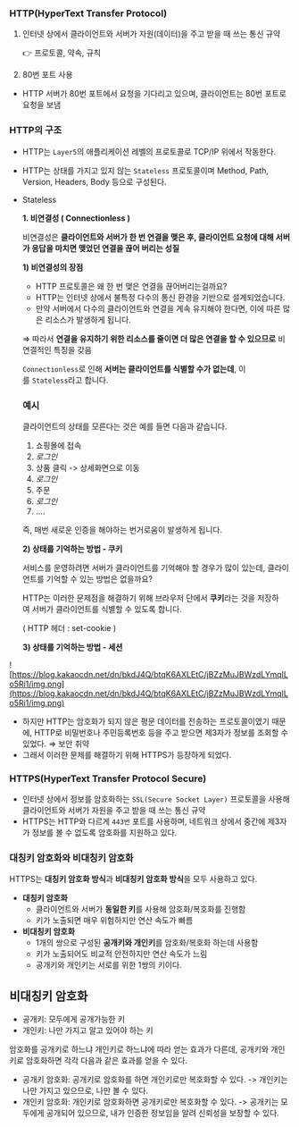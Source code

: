 ### **HTTP(HyperText Transfer Protocol)**

1. 인터넷 상에서 클라이언트와 서버가 자원(데이터)을 주고 받을 때 쓰는 통신 규약
    
    👉 프로토콜, 약속, 규칙
    
2. 80번 포트 사용
- HTTP 서버가 80번 포트에서 요청을 기다리고 있으며, 클라이언트는 80번 포트로 요청을 보냄

### **HTTP의 구조**

- HTTP는 `Layer5`의 애플리케이션 레벨의 프로토콜로 TCP/IP 위에서 작동한다.
- HTTP는 상태를 가지고 있지 않는 `Stateless` 프로토콜이며 Method, Path, Version, Headers, Body 등으로 구성된다.
- Stateless
    
    **1. 비연결성 ( Connectionless )**
    
    비연결성은 **클라이언트와 서버가 한 번 연결을 맺은 후, 클라이언트 요청에 대해 서버가 응답을 마치면 맺었던 연결을 끊어 버리는 성질**
    
    **1) 비연결성의 장점**
    
    - HTTP 프로토콜은 왜 한 번 맺은 연결을 끊어버리는걸까요?
    - HTTP는 인터넷 상에서 불특정 다수의 통신 환경을 기반으로 설계되었습니다.
    - 만약 서버에서 다수의 클라이언트와 연결을 계속 유지해야 한다면, 이에 따른 많은 리소스가 발생하게 됩니다.
    
    ⇒ 따라서 **연결을 유지하기 위한 리소스를 줄이면 더 많은 연결을 할 수 있으므로** 비연결적인 특징을 갖음
    
    `Connectionless`로 인해 **서버는 클라이언트를 식별할 수가 없는데**, 이를 `Stateless`라고 합니다.
    
    ### 예시
    
    클라이언트의 상태를 모른다는 것은 예를 들면 다음과 같습니다.
    
    1. 쇼핑몰에 접속
    2. *로그인*
    3. 상품 클릭 -> 상세화면으로 이동
    4. *로그인*
    5. 주문
    6. *로그인*
    7. ....
    
    즉, 매번 새로운 인증을 해야하는 번거로움이 발생하게 됩니다.
    
    **2) 상태를 기억하는 방법 - 쿠키**
    
    서비스를 운영하려면 서버가 클라이언트를 기억해야 할 경우가 많이 있는데, 클라이언트를 기억할 수 있는 방법은 없을까요?
    
    HTTP는 이러한 문제점을 해결하기 위해 브라우저 단에서 **쿠키**라는 것을 저장하여 서버가 클라이언트를 식별할 수 있도록 합니다.
    
    ( HTTP 헤더 : set-cookie )
    
    **3) 상태를 기억하는 방법 - 세션**
    

![https://blog.kakaocdn.net/dn/bkdJ4Q/btqK6AXLEtC/jBZzMuJBWzdLYmqILo5Ri1/img.png](https://blog.kakaocdn.net/dn/bkdJ4Q/btqK6AXLEtC/jBZzMuJBWzdLYmqILo5Ri1/img.png)

- 하지만 HTTP는 암호화가 되지 않은 평문 데이터를 전송하는 프로토콜이였기 때문에, HTTP로 비밀번호나 주민등록번호 등을 주고 받으면 제3자가 정보를 조회할 수 있었다. ⇒ 보안 취약
- 그래서 이러한 문제를 해결하기 위해 HTTPS가 등장하게 되었다.

### **HTTPS(HyperText Transfer Protocol Secure)**

- 인터넷 상에서 정보를 암호화하는 `SSL(Secure Socket Layer)` 프로토콜을 사용해 클라이언트와 서버가 자원을 주고 받을 때 쓰는 통신 규약
- HTTPS는 HTTP와 다르게 `443번` 포트를 사용하며, 네트워크 상에서 중간에 제3자가 정보를 볼 수 없도록 암호화를 지원하고 있다.

### **대칭키 암호화와 비대칭키 암호화**

HTTPS는 **대칭키 암호화 방식**과 **비대칭키 암호화 방식**을 모두 사용하고 있다. 

- **대칭키 암호화**
    - 클라이언트와 서버가 **동일한 키**를 사용해 암호화/복호화를 진행함
    - 키가 노출되면 매우 위험하지만 연산 속도가 빠름
- **비대칭키 암호화**
    - 1개의 쌍으로 구성된 **공개키와 개인키**를 암호화/복호화 하는데 사용함
    - 키가 노출되어도 비교적 안전하지만 연산 속도가 느림
    - 공개키와 개인키는 서로를 위한 1쌍의 키이다.
    

## **비대칭키 암호화**

- 공개키: 모두에게 공개가능한 키
- 개인키: 나만 가지고 알고 있어야 하는 키

암호화를 공개키로 하느냐 개인키로 하느냐에 따라 얻는 효과가 다른데, 공개키와 개인키로 암호화하면 각각 다음과 같은 효과를 얻을 수 있다.

- 공개키 암호화: 공개키로 암호화를 하면 개인키로만 복호화할 수 있다. -> 개인키는 나만 가지고 있으므로, 나만 볼 수 있다.
- 개인키 암호화: 개인키로 암호화하면 공개키로만 복호화할 수 있다. -> 공개키는 모두에게 공개되어 있으므로, 내가 인증한 정보임을 알려 신뢰성을 보장할 수 있다.
